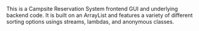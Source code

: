 This is a Campsite Reservation System frontend GUI and underlying backend code. It is built on an ArrayList and features a variety of different
sorting options usings streams, lambdas, and anonymous classes. 
